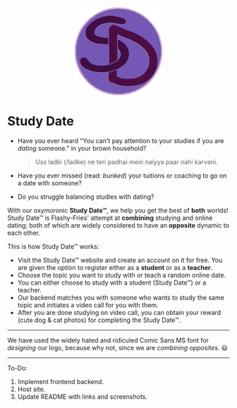 <p align="center">
    <img src=src/components/Homepage/logo2.png height=200>
</p>

# Study Date 
* Have you ever heard "You can't pay attention to your studies if you are *dating* someone." in your brown household?
    > Uss ladki (/ladke) ne teri padhai mein naiyya paar nahi karvani.

* Have you ever missed (read: *bunked*) your tuitions or coaching to go on a date with someone?
* Do you struggle balancing studies with dating?

With our oxymoronic **Study Date™**, we help you get the best of **both** worlds! Study Date™ is Flashy-Fries' attempt at **combining** studying and online dating; both of which are widely considered to have an **opposite** dynamic to each other.

This is how Study Date™ works:
* Visit the Study Date™ website and create an account on it for free. You are given the option to register either as a **student** or as a **teacher**.
* Choose the topic you want to study with or teach a random online date.
* You can either choose to study with a student (Study Date™) or a teacher.
* Our backend matches you with someone who wants to study the same topic and initiates a video call for you with them.
* After you are done studying on video call, you can obtain your reward (cute dog & cat photos) for completing the Study Date™.
______
We have used the widely hated and ridiculed Comic Sans MS font for *designing* our logo, because why not, since we are *combining opposites*. :smiley:

____
To-Do:
1. Implement frontend backend.
2. Host site.
3. Update README with links and screenshots.



